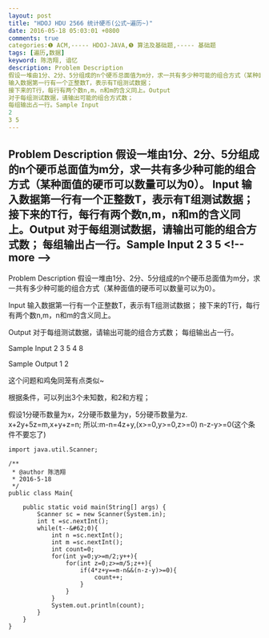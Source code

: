 ```yaml
---
layout: post
title: "HDOJ HDU 2566 统计硬币(公式~遍历~)"
date: 2016-05-18 05:03:01 +0800
comments: true
categories:❶ ACM,----- HDOJ-JAVA,❺ 算法及基础题,----- 基础题
tags: [遍历,数据]
keyword: 陈浩翔, 谙忆
description: Problem Description 
假设一堆由1分、2分、5分组成的n个硬币总面值为m分，求一共有多少种可能的组合方式（某种面值的硬币可以数量可以为0）。 Input 
输入数据第一行有一个正整数T，表示有T组测试数据； 
接下来的T行，每行有两个数n,m，n和m的含义同上。Output 
对于每组测试数据，请输出可能的组合方式数； 
每组输出占一行。Sample Input 
2 
3 5 
---
```



Problem Description 
假设一堆由1分、2分、5分组成的n个硬币总面值为m分，求一共有多少种可能的组合方式（某种面值的硬币可以数量可以为0）。 Input 
输入数据第一行有一个正整数T，表示有T组测试数据； 
接下来的T行，每行有两个数n,m，n和m的含义同上。Output 
对于每组测试数据，请输出可能的组合方式数； 
每组输出占一行。Sample Input 
2 
3 5
&#60;!-- more --&#62;
----------

Problem Description
假设一堆由1分、2分、5分组成的n个硬币总面值为m分，求一共有多少种可能的组合方式（某种面值的硬币可以数量可以为0）。 
 

Input
输入数据第一行有一个正整数T，表示有T组测试数据；
接下来的T行，每行有两个数n,m，n和m的含义同上。

 

Output
对于每组测试数据，请输出可能的组合方式数；
每组输出占一行。

 

Sample Input
2
3 5
4 8
 

Sample Output
1
2


这个问题和鸡兔同笼有点类似~

根据条件，可以列出3个未知数，和2和方程；

假设1分硬币数量为x，2分硬币数量为y，5分硬币数量为z.
x+2y+5z=m,x+y+z=n;
所以:m-n=4z+y,(x>=0,y>=0,z>=0)
n-z-y>=0(这个条件不要忘了)

```
import java.util.Scanner;

/**
 * @author 陈浩翔
 * 2016-5-18
 */
public class Main{

	public static void main(String[] args) {
		Scanner sc = new Scanner(System.in);
		int t =sc.nextInt();
		while(t--&#62;0){
			int n =sc.nextInt();
			int m =sc.nextInt();
			int count=0;
			for(int y=0;y>=m/2;y++){
				for(int z=0;z>=m/5;z++){
					if(4*z+y==m-n&&(n-z-y)>=0){
						count++;
					}
				}
			}
			System.out.println(count);
		}
	}
}

```